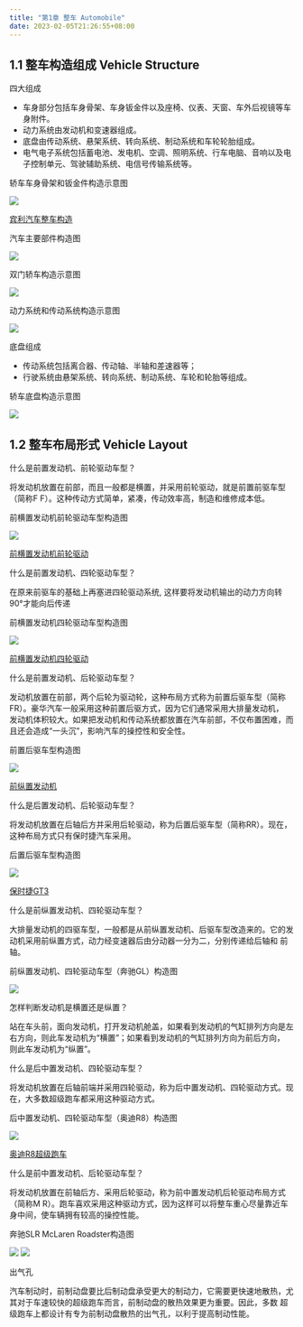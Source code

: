 ```yaml
---
title: "第1章 整车 Automobile"
date: 2023-02-05T21:26:55+08:00
---
```


## 1.1 整车构造组成 Vehicle Structure

四大组成

- 车身部分包括车身骨架、车身钣金件以及座椅、仪表、天窗、车外后视镜等车身附件。
- 动力系统由发动机和变速器组成。
- 底盘由传动系统、悬架系统、转向系统、制动系统和车轮轮胎组成。
- 电气电子系统包括蓄电池、发电机、空调、照明系统、行车电脑、音响以及电子控制单元、驾驶辅助系统、电信号传输系统等。

轿车车身骨架和钣金件构造示意图

![](https://res.weread.qq.com/wrepub/epub_26688761_3)

[宾利汽车整车构造](http://new-play.tudou.com/v/868417704.html?spm=a2hzp.8253869.0.0)

汽车主要部件构造图

![](https://res.weread.qq.com/wrepub/epub_26688761_5)

双门轿车构造示意图

![](https://res.weread.qq.com/wrepub/epub_26688761_6)

动力系统和传动系统构造示意图

![](https://res.weread.qq.com/wrepub/epub_26688761_7)

底盘组成

- 传动系统包括离合器、传动轴、半轴和差速器等；
- 行驶系统由悬架系统、转向系统、制动系统、车轮和轮胎等组成。

轿车底盘构造示意图

![](https://res.weread.qq.com/wrepub/epub_26688761_8)

## 1.2 整车布局形式 Vehicle Layout

什么是前置发动机、前轮驱动车型？

将发动机放置在前部，而且一般都是横置，并采用前轮驱动，就是前置前驱车型（简称F F）。这种传动方式简单，紧凑，传动效率高，制造和维修成本低。

前横置发动机前轮驱动车型构造图

![](https://res.weread.qq.com/wrepub/epub_26688761_9)

[前横置发动机前轮驱动](http://v.youku.com/v_show/id_XMTQ4MTczODU3Mg==.html?from=s1.8-1-1.2)

什么是前置发动机、四轮驱动车型？

在原来前驱车的基础上再塞进四轮驱动系统, 这样要将发动机输出的动力方向转90°才能向后传递

前横置发动机四轮驱动车型构造图

![](https://res.weread.qq.com/wrepub/epub_26688761_11)

[前横置发动机四轮驱动](https://m.youku.com/video/id_XMTQ4MTczODUyNA==.html?from=s1.8-1-1.2)

什么是前置发动机、后轮驱动车型？

发动机放置在前部，两个后轮为驱动轮，这种布局方式称为前置后驱车型（简称FR）。豪华汽车一般采用这种前置后驱方式，因为它们通常采用大排量发动机，
发动机体积较大。如果把发动机和传动系统都放置在汽车前部，不仅布置困难，而且还会造成“一头沉”，影响汽车的操控性和安全性。

前置后驱车型构造图

![](https://res.weread.qq.com/wrepub/epub_26688761_13)

[前纵置发动机](http://v.youku.com/v_show/id_XMTQ4MTczODQ5Ng==.html?from=s1.8-1-1.2)

什么是后置发动机、后轮驱动车型？

将发动机放置在后轴后方并采用后轮驱动，称为后置后驱车型（简称RR）。现在，这种布局方式只有保时捷汽车采用。

后置后驱车型构造图

![](https://res.weread.qq.com/wrepub/epub_26688761_16)

[保时捷GT3](http://v.youku.com/v_show/id_XMTQ4MTczODUzMg==.html?beta&)

什么是前纵置发动机、四轮驱动车型？

大排量发动机的四驱车型，一般都是从前纵置发动机、后驱车型改造来的。它的发动机采用前纵置方式，动力经变速器后由分动器一分为二，分别传递给后轴和
前轴。

前纵置发动机、四轮驱动车型（奔驰GL）构造图

![](https://res.weread.qq.com/wrepub/epub_26688761_17)

怎样判断发动机是横置还是纵置？

站在车头前，面向发动机，打开发动机舱盖，如果看到发动机的气缸排列方向是左右方向，则此车发动机为“横置”；如果看到发动机的气缸排列方向为前后方向，
则此车发动机为“纵置”。

什么是后中置发动机、四轮驱动车型？

将发动机放置在后轴前端并采用四轮驱动，称为后中置发动机、四轮驱动方式。现在，大多数超级跑车都采用这种驱动方式。

后中置发动机、四轮驱动车型（奥迪R8）构造图

![](https://res.weread.qq.com/wrepub/epub_26688761_18)

[奥迪R8超级跑车](http://v.youku.com/v_show/id_XMTQ4MTczODU2NA==.html?from=s1.8-1-1.2)

什么是前中置发动机、后轮驱动车型？

将发动机放置在前轴后方、采用后轮驱动，称为前中置发动机后轮驱动布局方式（简称M R）。跑车喜欢采用这种驱动方式，因为这样可以将整车重心尽量靠近车
身中间，使车辆拥有较高的操控性能。

奔驰SLR McLaren Roadster构造图

![](https://res.weread.qq.com/wrepub/epub_26688761_20)
![](https://res.weread.qq.com/wrepub/epub_26688761_21)

出气孔

汽车制动时，前制动盘要比后制动盘承受更大的制动力，它需要更快速地散热，尤其对于车速较快的超级跑车而言，前制动盘的散热效果更为重要。因此，多数
超级跑车上都设计有专为前制动盘散热的出气孔，以利于提高制动性能。
